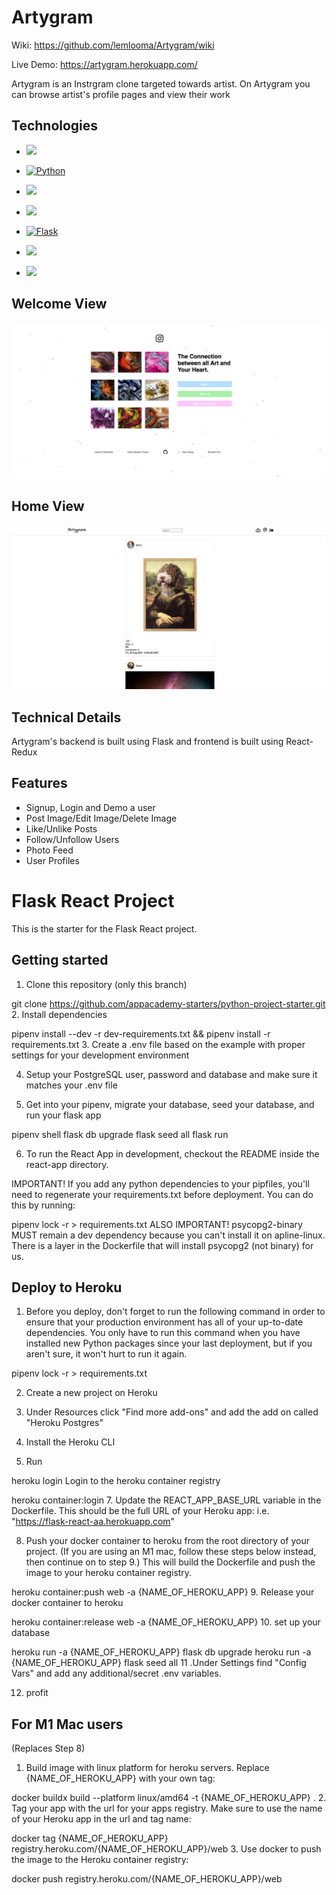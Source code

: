 # Artygram

Wiki: https://github.com/lemlooma/Artygram/wiki

Live Demo: https://artygram.herokuapp.com/

Artygram is an Instrgram clone targeted towards artist. On Artygram you can browse artist's profile pages and view their work 

## Technologies
* <a href="https://developer.mozilla.org/en-US/docs/Web/JavaScript"><img src="https://img.shields.io/badge/-JavaScript-F7DF1E?logo=JavaScript&logoColor=333333" /></a>

* <a href="https://www.python.org/"><img alt="Python" src="https://img.shields.io/badge/-Python-3776AB?style=flat-square&logo=Python&logoColor=white&" /></a>

* <a href="https://reactjs.org/"><img src="https://img.shields.io/badge/-React-61DAFB?logo=React&logoColor=333333" /></a>

* <a href="https://developer.mozilla.org/en-US/docs/Web/CSS"><img src="https://img.shields.io/badge/-CSS3-1572B6?logo=CSS3" /></a>

* <a href="https://flask.palletsprojects.com/en/1.1.x/"><img alt="Flask" src="https://img.shields.io/badge/-Flask-000000?style=flat-square&logo=Flask&logoColor=white" /></a>


* <a href="https://redux.js.org/"><img src="https://img.shields.io/badge/-Redux-764ABC?logo=Redux" /></a>

* <a href="https://www.postgresql.org/"><img src="https://img.shields.io/badge/-PostgreSQL-336791?logo=PostgreSQL" /></a>

## Welcome View 

![welcome](artygram.png) 

## Home View

![homepage](artygram_homeView.png) 

## Technical Details

Artygram's backend is built using Flask and frontend is built using React-Redux 

## Features 

- Signup, Login and Demo a user 
- Post Image/Edit Image/Delete Image 
- Like/Unlike Posts
- Follow/Unfollow Users 
- Photo Feed
- User Profiles




# Flask React Project
This is the starter for the Flask React project.

## Getting started
1. Clone this repository (only this branch)

git clone https://github.com/appacademy-starters/python-project-starter.git
2. Install dependencies

pipenv install --dev -r dev-requirements.txt && pipenv install -r requirements.txt
3. Create a .env file based on the example with proper settings for your development environment

4. Setup your PostgreSQL user, password and database and make sure it matches your .env file

5. Get into your pipenv, migrate your database, seed your database, and run your flask app

pipenv shell
flask db upgrade
flask seed all
flask run

6. To run the React App in development, checkout the README inside the react-app directory.

IMPORTANT! If you add any python dependencies to your pipfiles, you'll need to regenerate your requirements.txt before deployment. You can do this by running:

pipenv lock -r > requirements.txt
ALSO IMPORTANT! psycopg2-binary MUST remain a dev dependency because you can't install it on apline-linux. There is a layer in the Dockerfile that will install psycopg2 (not binary) for us.

## Deploy to Heroku
1. Before you deploy, don't forget to run the following command in order to ensure that your production environment has all of your up-to-date dependencies. You only have to run this command when you have installed new Python packages since your last deployment, but if you aren't sure, it won't hurt to run it again.

pipenv lock -r > requirements.txt

2. Create a new project on Heroku

3. Under Resources click "Find more add-ons" and add the add on called "Heroku Postgres"

4. Install the Heroku CLI

5. Run

heroku login
Login to the heroku container registry

heroku container:login
7. Update the REACT_APP_BASE_URL variable in the Dockerfile. This should be the full URL of your Heroku app: i.e. "https://flask-react-aa.herokuapp.com"

8. Push your docker container to heroku from the root directory of your project. (If you are using an M1 mac, follow these steps below instead, then continue on to step 9.) This will build the Dockerfile and push the image to your heroku container registry.

heroku container:push web -a {NAME_OF_HEROKU_APP}
9. Release your docker container to heroku

heroku container:release web -a {NAME_OF_HEROKU_APP}
10. set up your database

heroku run -a {NAME_OF_HEROKU_APP} flask db upgrade
heroku run -a {NAME_OF_HEROKU_APP} flask seed all
11 .Under Settings find "Config Vars" and add any additional/secret .env variables.

12. profit

## For M1 Mac users
(Replaces Step 8)

1. Build image with linux platform for heroku servers. Replace {NAME_OF_HEROKU_APP} with your own tag:

docker buildx build --platform linux/amd64 -t {NAME_OF_HEROKU_APP} .
2. Tag your app with the url for your apps registry. Make sure to use the name of your Heroku app in the url and tag name:

docker tag {NAME_OF_HEROKU_APP} registry.heroku.com/{NAME_OF_HEROKU_APP}/web
3. Use docker to push the image to the Heroku container registry:

docker push registry.heroku.com/{NAME_OF_HEROKU_APP}/web
